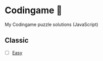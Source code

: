 # Codingame 🎲
My Codingame puzzle solutions (JavaScript)

## Classic
- [ ] [Easy](https://github.com/jpacsai/codingame/tree/master/classic_puzzles/easy)
